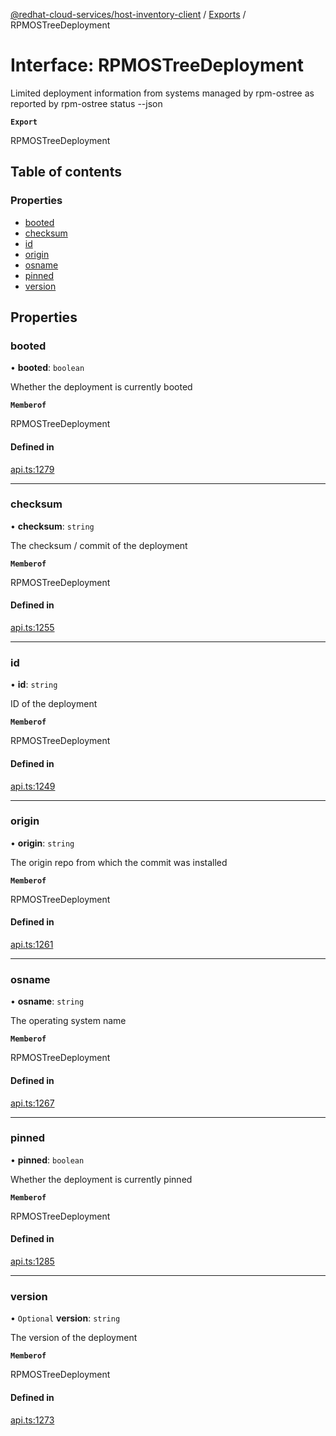 [@redhat-cloud-services/host-inventory-client](../README.md) / [Exports](../modules.md) / RPMOSTreeDeployment

# Interface: RPMOSTreeDeployment

Limited deployment information from systems managed by rpm-ostree as reported by rpm-ostree status --json

**`Export`**

RPMOSTreeDeployment

## Table of contents

### Properties

- [booted](RPMOSTreeDeployment.md#booted)
- [checksum](RPMOSTreeDeployment.md#checksum)
- [id](RPMOSTreeDeployment.md#id)
- [origin](RPMOSTreeDeployment.md#origin)
- [osname](RPMOSTreeDeployment.md#osname)
- [pinned](RPMOSTreeDeployment.md#pinned)
- [version](RPMOSTreeDeployment.md#version)

## Properties

### booted

• **booted**: `boolean`

Whether the deployment is currently booted

**`Memberof`**

RPMOSTreeDeployment

#### Defined in

[api.ts:1279](https://github.com/RedHatInsights/javascript-clients/blob/main/packages/host-inventory/api.ts#L1279)

___

### checksum

• **checksum**: `string`

The checksum / commit of the deployment

**`Memberof`**

RPMOSTreeDeployment

#### Defined in

[api.ts:1255](https://github.com/RedHatInsights/javascript-clients/blob/main/packages/host-inventory/api.ts#L1255)

___

### id

• **id**: `string`

ID of the deployment

**`Memberof`**

RPMOSTreeDeployment

#### Defined in

[api.ts:1249](https://github.com/RedHatInsights/javascript-clients/blob/main/packages/host-inventory/api.ts#L1249)

___

### origin

• **origin**: `string`

The origin repo from which the commit was installed

**`Memberof`**

RPMOSTreeDeployment

#### Defined in

[api.ts:1261](https://github.com/RedHatInsights/javascript-clients/blob/main/packages/host-inventory/api.ts#L1261)

___

### osname

• **osname**: `string`

The operating system name

**`Memberof`**

RPMOSTreeDeployment

#### Defined in

[api.ts:1267](https://github.com/RedHatInsights/javascript-clients/blob/main/packages/host-inventory/api.ts#L1267)

___

### pinned

• **pinned**: `boolean`

Whether the deployment is currently pinned

**`Memberof`**

RPMOSTreeDeployment

#### Defined in

[api.ts:1285](https://github.com/RedHatInsights/javascript-clients/blob/main/packages/host-inventory/api.ts#L1285)

___

### version

• `Optional` **version**: `string`

The version of the deployment

**`Memberof`**

RPMOSTreeDeployment

#### Defined in

[api.ts:1273](https://github.com/RedHatInsights/javascript-clients/blob/main/packages/host-inventory/api.ts#L1273)
